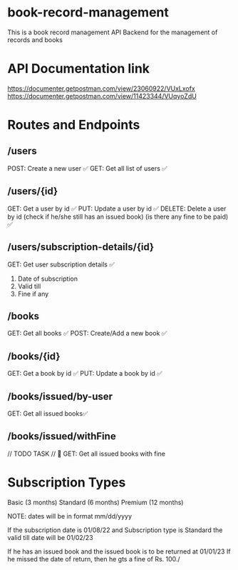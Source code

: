 # book-record-management

This is a book record management API Backend for the management of records and books

# API Documentation link

https://documenter.getpostman.com/view/23060922/VUxLxofx
https://documenter.getpostman.com/view/11423344/VUqyoZdU

# Routes and Endpoints

## /users

POST: Create a new user ✅
GET: Get all list of users ✅

## /users/{id}

GET: Get a user by id ✅
PUT: Update a user by id ✅
DELETE: Delete a user by id (check if he/she still has an issued book) (is there any fine to be paid) ✅

## /users/subscription-details/{id}

GET: Get user subscription details ✅

1. Date of subscription
2. Valid till
3. Fine if any

## /books

GET: Get all books ✅
POST: Create/Add a new book ✅

## /books/{id}

GET: Get a book by id ✅
PUT: Update a book by id ✅

## /books/issued/by-user

GET: Get all issued books✅

## /books/issued/withFine

// TODO TASK // 🏁
GET: Get all issued books with fine

# Subscription Types

Basic (3 months)
Standard (6 months)
Premium (12 months)

NOTE: dates will be in format mm/dd/yyyy

If the subscription date is 01/08/22
and Subscription type is Standard
the valid till date will be 01/02/23

If he has an issued book and the issued book is to be returned at 01/01/23
If he missed the date of return, then he gts a fine of Rs. 100./


